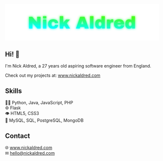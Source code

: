 <p align="center"> 
  
  <img src="./Nick Aldred.svg">
  
 </p>

Hi! 👋
-----------------------------------------------------------------------
I'm Nick Aldred, a 27 years old aspiring software engineer from England.<br />

Check out my projects at: www.nickaldred.com

Skills <br />
-----------------------------------------------------------------------

👨‍💻 Python, Java, JavaScript, PHP <br />
⚙️ Flask<br />
👁️ HTML5, CSS3<br />
💽 MySQL, SQL, PostgreSQL, MongoDB<br />

Contact <br />
-----------------------------------------------------------------------
🌐 www.nickaldred.com<br />
✉ hello@nickaldred.com<br />
